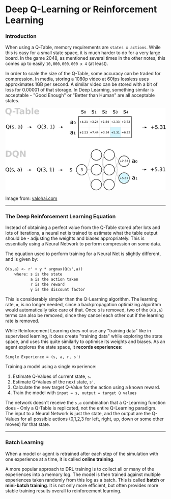 # Deep Q-Learning or Reinforcement Learning

### Introduction

When using a Q-Table, memory requirements are `states x actions`. While this is easy for a small state space, it is much harder to do for a very large board. In the game 2048, as mentioned several times in the other notes, this comes up to easily `10,000,000,000 x 4` (at least).

In order to scale the size of the Q-Table, some accuracy can be traded for compression. In media, storing a 1080p video at 60fps lossless uses approximates 1GB per second. A similar video can be stored with a bit of loss for 0.00001 of that storage. In Deep Learning, something similar is acceptable - "Good Enough" or "Better than Human" are all acceptable states.

![](Images/dqn-qn.png?raw=true)

Image from: [valohai.com](https://blog.valohai.com/reinforcement-learning-tutorial-basic-deep-q-learning?hsCtaTracking=8d695af6-7c26-45af-b4e0-3eea19acc471%7Cdefc83b7-2f34-4629-a3fb-512fad652bbd)

---

### The Deep Reinforcement Learning Equation

Instead of obtaining a perfect value from the Q-Table stored after lots and lots of iterations, a neural net is trained to estimate what the table output should be - adjusting the weights and biases appropriately. This is essentially using a Neural Network to perform compression on some data.

The equation used to perform training for a Neural Net is slightly different, and is given by:

	Q(s,a) <- r' + γ * argmax(Q(s',a))
		where: s is the state
		       a is the action taken
		       r is the reward
		       γ is the discount factor
		       
This is considerably simpler than the Q-Learning algorithm. The learning rate, `α`, is no longer needed, since a backpropagation optimizing algorithm would automatically take care of that. Once `α` is removed, two of the `Q(s,a)` terms can also be removed, since they cancel each other out if the learning rate is removed.

While Reinforcement Learning does not use any "training data" like in supervised learning, it does create "training data" while exploring the state space, and uses this quite similarly to optimise its weights and biases. As an agent explores the state space, it **records experiences**:

	Single Experience = (s, a, r, s')
	
Training a model using a single experience:

1. Estimate Q-Values of current state, `s`.
2. Estimate Q-Values of the next state, `s'`.
3. Calculate the new target Q-Value for the action using a known reward.
4. Train the model with `input = s, output = target Q values`

The network doesn't receive the `s,a` combination that a Q-Learning function does - Only a Q-Table is replicated, not the entire Q-Learning paradigm. The input to a Neural Network is just the state, and the output are the Q-Values for all possible actions (0,1,2,3 for left, right, up, down or some other moves) for that state.

--- 

### Batch Learning

When a model or agent is retrained after each step of the simulation with one experience at a time, it is called **online training**.

A more popular approach to DRL training is to collect all or many of the experiences into a memory log. The model is then trained against multiple experiences taken randomly from this log as a batch. This is called **batch** or **mini-batch training**. It is not only more efficient, but often provides more stable training results overall to reinforcement learning. 
